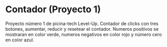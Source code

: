 # Contador (Proyecto 1)

Proyecto número 1 de picina-tech Level-Up. Contador de clicks con tres botones, aumentar, reducir y resetear el contador. Numeros positivos se mostraran en color verde, numeros negativos en color rojo y número cero en color azul.
